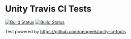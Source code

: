# Unity Travis CI Tests

[![Build Status](https://travis-ci.org/neogeek/Unity-Travis-CI-Tests.svg?branch=master)](https://travis-ci.org/neogeek/Unity-Travis-CI-Tests)
[![Build Status](https://app.bitrise.io/app/6dbd628b06f2493a/status.svg?token=DvctItaaqJPd9PHGK8xSzg)](https://app.bitrise.io/app/6dbd628b06f2493a)

Test powered by <https://github.com/neogeek/unity-ci-tools>
